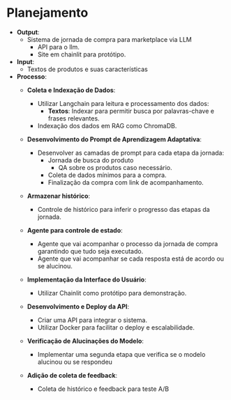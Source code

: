 # Planejamento

- **Output**:
    - Sistema de jornada de compra para marketplace via LLM
        - API para o llm.
        - Site em chainlit para protótipo.
- **Input**:
    - Textos de produtos e suas características
- **Processo**:
    - **Coleta e Indexação de Dados**:
        - Utilizar Langchain para leitura e processamento dos dados:
            - **Textos**: Indexar para permitir busca por palavras-chave e frases relevantes.
        - Indexação dos dados em RAG como ChromaDB.

    - **Desenvolvimento do Prompt de Aprendizagem Adaptativa**:
        - Desenvolver as camadas de prompt para cada etapa da jornada:
            - Jornada de busca do produto
                - QA sobre os produtos caso necessário.
            - Coleta de dados mínimos para a compra.
            - Finalização da compra com link de acompanhamento.
    
    - **Armazenar histórico**:
        - Controle de histórico para inferir o progresso das etapas da jornada.
    
    - **Agente para controle de estado**:
        - Agente que vai acompanhar o processo da jornada de compra garantindo que tudo seja executado.
        - Agente que vai acompanhar se cada resposta está de acordo ou se alucinou.

    - **Implementação da Interface do Usuário**:
        - Utilizar Chainlit como protótipo para demonstração.

    - **Desenvolvimento e Deploy da API**:
        - Criar uma API para integrar o sistema.
        - Utilizar Docker para facilitar o deploy e escalabilidade.

    - **Verificação de Alucinações do Modelo**:
        - Implementar uma segunda etapa que verifica se o modelo alucinou ou se respondeu

    - **Adição de coleta de feedback**:
        - Coleta de histórico e feedback para teste A/B


